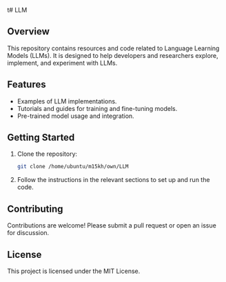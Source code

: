 t# LLM
## Overview

This repository contains resources and code related to Language Learning Models (LLMs). It is designed to help developers and researchers explore, implement, and experiment with LLMs.

## Features

- Examples of LLM implementations.
- Tutorials and guides for training and fine-tuning models.
- Pre-trained model usage and integration.

## Getting Started

1. Clone the repository:
    ```bash
    git clone /home/ubuntu/m15kh/own/LLM
    ```
2. Follow the instructions in the relevant sections to set up and run the code.

## Contributing

Contributions are welcome! Please submit a pull request or open an issue for discussion.

## License

This project is licensed under the MIT License.